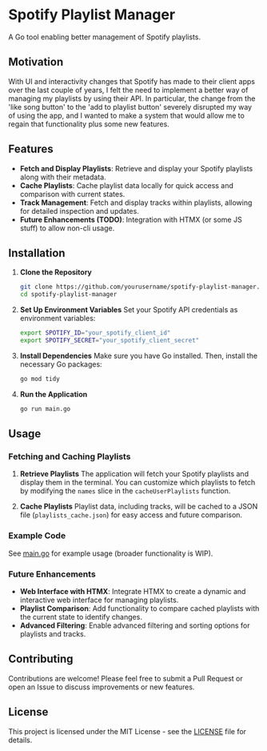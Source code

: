 # Spotify Playlist Manager

A Go tool enabling better management of Spotify playlists.

## Motivation

With UI and interactivity changes that Spotify has made to their client apps over the last couple of years, I felt the need to implement a better way of managing my playlists by using their API.
In particular, the change from the 'like song button' to the 'add to playlist button' severely disrupted my way of using the app, and I wanted to make a system that would allow me to regain that functionality plus some new features.

## Features

- **Fetch and Display Playlists**: Retrieve and display your Spotify playlists along with their metadata.
- **Cache Playlists**: Cache playlist data locally for quick access and comparison with current states.
- **Track Management**: Fetch and display tracks within playlists, allowing for detailed inspection and updates.
- **Future Enhancements (TODO)**: Integration with HTMX (or some JS stuff) to allow non-cli usage.

## Installation

1. **Clone the Repository**
    ```sh
    git clone https://github.com/yourusername/spotify-playlist-manager.git
    cd spotify-playlist-manager
    ```

2. **Set Up Environment Variables**
    Set your Spotify API credentials as environment variables:
    ```sh
    export SPOTIFY_ID="your_spotify_client_id"
    export SPOTIFY_SECRET="your_spotify_client_secret"
    ```

3. **Install Dependencies**
    Make sure you have Go installed. Then, install the necessary Go packages:
    ```sh
    go mod tidy
    ```

4. **Run the Application**
    ```sh
    go run main.go
    ```

## Usage

### Fetching and Caching Playlists

1. **Retrieve Playlists**
    The application will fetch your Spotify playlists and display them in the terminal. You can customize which playlists to fetch by modifying the `names` slice in the `cacheUserPlaylists` function.

2. **Cache Playlists**
    Playlist data, including tracks, will be cached to a JSON file (`playlists_cache.json`) for easy access and future comparison.

### Example Code

See [main.go](main.go) for example usage (broader functionality is WIP).

### Future Enhancements

- **Web Interface with HTMX**: Integrate HTMX to create a dynamic and interactive web interface for managing playlists.
- **Playlist Comparison**: Add functionality to compare cached playlists with the current state to identify changes.
- **Advanced Filtering**: Enable advanced filtering and sorting options for playlists and tracks.

## Contributing

Contributions are welcome! Please feel free to submit a Pull Request or open an Issue to discuss improvements or new features.

## License

This project is licensed under the MIT License - see the [LICENSE](LICENSE) file for details.
